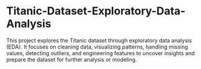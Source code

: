 # Titanic-Dataset-Exploratory-Data-Analysis
This project explores the Titanic dataset through exploratory data analysis (EDA). It focuses on cleaning data, visualizing patterns, handling missing values, detecting outliers, and engineering features to uncover insights and prepare the dataset for further analysis or modeling.
